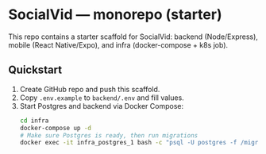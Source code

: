 # SocialVid — monorepo (starter)

This repo contains a starter scaffold for SocialVid: backend (Node/Express), mobile (React Native/Expo), and infra (docker-compose + k8s job).

## Quickstart

1. Create GitHub repo and push this scaffold.
2. Copy `.env.example` to `backend/.env` and fill values.
3. Start Postgres and backend via Docker Compose:
   ```bash
   cd infra
   docker-compose up -d
   # Make sure Postgres is ready, then run migrations
   docker exec -it infra_postgres_1 bash -c "psql -U postgres -f /migrations/001_create_core_tables.sql"
